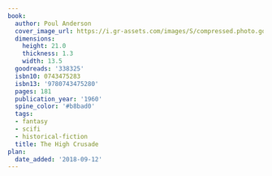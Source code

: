 ```yaml
---
book:
  author: Poul Anderson
  cover_image_url: https://i.gr-assets.com/images/S/compressed.photo.goodreads.com/books/1388708395l/338325.jpg
  dimensions:
    height: 21.0
    thickness: 1.3
    width: 13.5
  goodreads: '338325'
  isbn10: 0743475283
  isbn13: '9780743475280'
  pages: 181
  publication_year: '1960'
  spine_color: '#b8bad0'
  tags:
  - fantasy
  - scifi
  - historical-fiction
  title: The High Crusade
plan:
  date_added: '2018-09-12'
---
```

